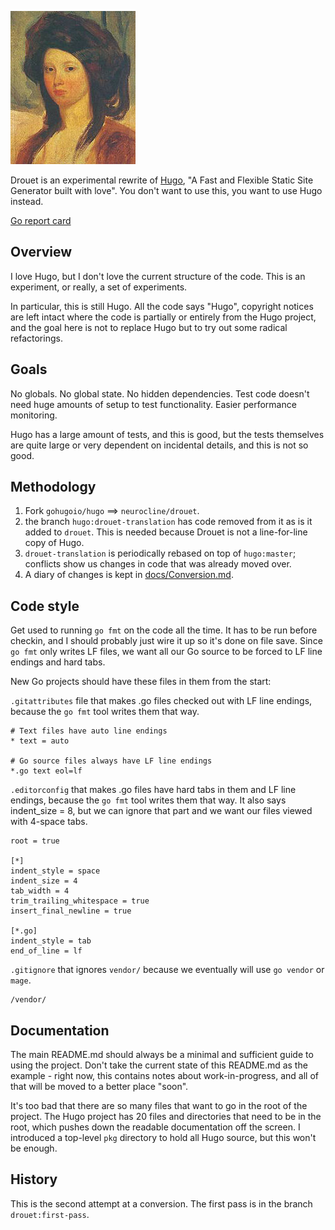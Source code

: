 [![Drouet](https://raw.githubusercontent.com/neurocline/drouet/master/docs/drouet.png)](https://en.wikipedia.org/wiki/Juliette_Drouet)

Drouet is an experimental rewrite of [Hugo](https://github.com/gohugoio/hugo), "A Fast and Flexible Static Site Generator built with love". You don't want to use this, you want to use Hugo instead.

[Go report card](https://goreportcard.com/report/github.com/neurocline/drouet)

## Overview

I love Hugo, but I don't love the current structure of the code. This is an experiment,
or really, a set of experiments.

In particular, this is still Hugo. All the code says "Hugo", copyright notices are left intact
where the code is partially or entirely from the Hugo project, and the goal here is not to
replace Hugo but to try out some radical refactorings.

## Goals

No globals. No global state. No hidden dependencies. Test code doesn't need huge amounts
of setup to test functionality. Easier performance monitoring.

Hugo has a large amount of tests, and this is good, but the tests themselves are quite
large or very dependent on incidental details, and this is not so good.

## Methodology

1. Fork `gohugoio/hugo` ==> `neurocline/drouet`.
2. the branch `hugo:drouet-translation` has code removed from it as is it added to `drouet`. This is needed because Drouet is not a line-for-line copy of Hugo.
3. `drouet-translation` is periodically rebased on top of `hugo:master`; conflicts show us changes in code that was already moved over.
4. A diary of changes is kept in [docs/Conversion.md](docs/Conversion.md).

## Code style

Get used to running `go fmt` on the code all the time. It has to be run before checkin,
and I should probably just wire it up so it's done on file save. Since `go fmt` only writes LF files,
we want all our Go source to be forced to LF line endings and hard tabs.

New Go projects should have these files in them from the start:

`.gitattributes` file that makes .go files checked out with LF line endings, because the `go fmt`
tool writes them that way.

```
# Text files have auto line endings
* text = auto

# Go source files always have LF line endings
*.go text eol=lf
```

`.editorconfig` that makes .go files have hard tabs in them and LF line endings, because the `go
fmt` tool writes them that way. It also says indent_size = 8, but we can ignore that part and we
want our files viewed with 4-space tabs.

```
root = true

[*]
indent_style = space
indent_size = 4
tab_width = 4
trim_trailing_whitespace = true
insert_final_newline = true

[*.go]
indent_style = tab
end_of_line = lf
```

`.gitignore` that ignores `vendor/` because we eventually will use `go vendor` or `mage`.

```
/vendor/
```

## Documentation

The main README.md should always be a minimal and sufficient guide to using the project.
Don't take the current state of this README.md as the example - right now, this contains
notes about work-in-progress, and all of that will be moved to a better place "soon".

It's too bad that there are so many files that want to go in the root of the project. The
Hugo project has 20 files and directories that need to be in the root, which pushes down
the readable documentation off the screen. I introduced a top-level `pkg` directory to
hold all Hugo source, but this won't be enough.

## History

This is the second attempt at a conversion. The first pass is in the branch `drouet:first-pass`.
